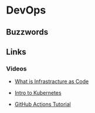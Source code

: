 # DevOps

## Buzzwords

<Buzzword text="Infrastructure as Code"/>
<Buzzword text="Infrastructure as a Service"/>
<Buzzword text="Platform as a Service"/>
<Buzzword text="Software as a Service"/>
<Buzzword text="Docker"/>
<Buzzword text="Kubernetes"/>
<Buzzword text="Ansible"/>
<Buzzword text="Terraform"/>
<Buzzword text="Jenkins"/>
<Buzzword text="Travis CI"/>
<Buzzword text="SonarQube"/>
<Buzzword text="GitHub Actions"/>

## Links

### Videos

- [What is Infrastracture as Code](https://www.youtube.com/watch?v=POPP2WTJ8es)

- [Intro to Kubernetes](https://www.youtube.com/watch?v=7bA0gTroJjw)

- [GitHub Actions Tutorial](https://www.youtube.com/watch?v=R8_veQiYBjI&t=299s)




